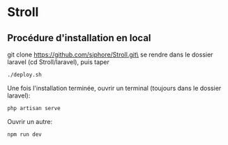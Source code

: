 # Stroll

## Procédure d'installation en local
git clone https://github.com/siphore/Stroll.git\
se rendre dans le dossier laravel (cd Stroll/laravel), puis taper
```bash
./deploy.sh
```

Une fois l'installation terminée, ouvrir un terminal (toujours dans le dossier laravel):
```bash
php artisan serve
```
Ouvrir un autre:
```bash
npm run dev
```